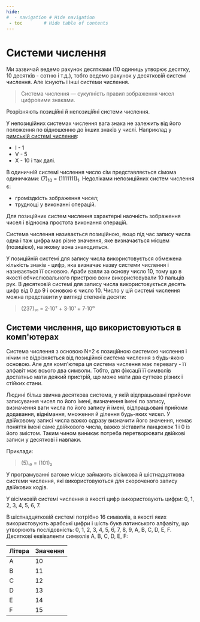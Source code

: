 ```yaml
---
hide:
#  - navigation # Hide navigation
 - toc        # Hide table of contents
---
```


# Системи числення

Ми зазвичай ведемо рахунок десятками (10 одиниць утворює десятку, 10 десятків - сотню і т.д.), тобто ведемо рахунок у десятковій системі числення. Але існують і інші системи числення.

> Система числення — сукупність правил зображення чисел цифровими знаками. 

Розрізняють позиційні й непозиційні системи числення. 

У непозиційних системах числення вага знака не залежить від його положення по відношенню до інших знаків у числі. 
Наприклад у [римській системі числення](roman_numerals.md): 

- I - 1
- V - 5
- X - 10 і так далі. 

В одиничній системі числення число сім представляється сімома одиничками: (7)<sub>10</sub> = (1111111)<sub>1</sub>. 
Недоліками непозиційних систем числення є: 

- громіздкість зображення чисел; 
- труднощі у виконанні операцій.

Для позиційних систем числення характерні наочність зображення чисел і відносна простота виконання операцій. 

Система числення називається позиційною, якщо під час запису числа одна і таж цифра має різне значення, яке визначається місцем (позицією), на якому вона знаходиться. 

У позиційній системі для запису числа використовується обмежена кількість знаків - цифр, яка визначає назву системи числення і називається її основою. Араби взяли за основу число 10, тому що в якості обчислювального пристрою вони використовували 10 пальців рук. В десятковій системі для запису числа використовується десять цифр від 0 до 9 і основою є число 10. Число у цій системі числення можна представити у вигляді степенів десяти: 

> (237)₁₀ = 2⋅10² + 3⋅10¹ + 7⋅10⁰

## Системи числення, що використовуються в комп'ютерах 

Система числення з основою N=2 є позиційною системою числення і нічим не відрізняється від позиційної система числення з будь-якою основою. Але для комп'ютера ця система числення має перевагу - її алфавіт має всього два символи. Тобто, для фіксації її символів достатньо мати деякий пристрій, що може мати два суттєво різних і стійких стани. 

Людині більш звична десяткова система, у якій відпрацьовані прийоми записування чисел по його імені, визначення імені по запису, визначення ваги числа по його запису й імені, відпрацьовані прийоми додавання, віднімання, множення й ділення будь-яких чисел. У двійковому записі числа важко одразу визначити його значення, немає поняття імені саме двійкового числа, важко зіставити ланцюжок 1 і 0 із його змістом. Таким чином виникає потреба перетворювати двійкові записи у десяткові і навпаки. 

Приклади: 

> (5)₁₀ = (101)₂

У програмуванні вагоме місце займають вісімкова й шістнадцяткова системи числення, які використовуються для скороченого запису двійкових кодів. 

У вісімковій системі числення в якості цифр використовують цифри: 0, 1, 2, 3, 4, 5, 6, 7. 

В шістнадцятковій системі потрібно 16 символів, в якості яких використовують арабські цифри і шість букв латинського алфавіту, що утворюють послідовність: 0, 1, 2, 3, 4, 5, 6, 7, 8, 9, А, В, C, D, E, F. Десяткові еквіваленти символів A, B, C, D, E, F:

| Літера | Значення |
|--------|----------|
|   A    |    10    |
|   B    |    11    |
|   C    |    12    |
|   D    |    13    |
|   E    |    14    |
|   F    |    15    |

<!--- https://www.ua5.org/osnprog/28-ponjattja-sistemi-chislennja.html  --->